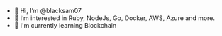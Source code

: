 - 👋 Hi, I’m @blacksam07
- 👀 I’m interested in Ruby, NodeJs, Go, Docker, AWS, Azure and more.
- 🧠 I'm currently learning Blockchain
